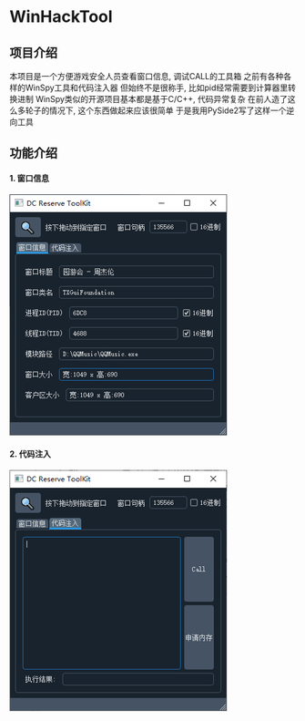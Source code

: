 # WinHackTool
## 项目介绍
本项目是一个方便游戏安全人员查看窗口信息, 调试CALL的工具箱
之前有各种各样的WinSpy工具和代码注入器
但始终不是很称手, 比如pid经常需要到计算器里转换进制
WinSpy类似的开源项目基本都是基于C/C++, 代码异常复杂
在前人造了这么多轮子的情况下, 这个东西做起来应该很简单
于是我用PySide2写了这样一个逆向工具

## 功能介绍
#### 1. 窗口信息
![alt text](assets/image.png)

#### 2. 代码注入
![alt text](assets/image2.png)